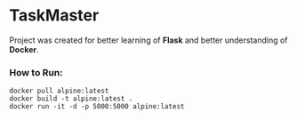 # TaskMaster
Project was created for better learning of **Flask** and better understanding of **Docker**.

### How to Run:
    docker pull alpine:latest
    docker build -t alpine:latest .
    docker run -it -d -p 5000:5000 alpine:latest
